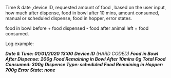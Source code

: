 

Time & date ,device ID, requested amount of food , based on the user input, how much after dispense, food in bowl after 10 mins,  amount consumed, manual or scheduled dispense, food in hopper, error states. 


food in bowl before  + food dispensed - food after animal left = food consumed. 


Log example:

***Date & Time: 01/01/2020 13:00**
***Device ID*** (HARD CODED)
***Food in Bowl After Dispense: 200g***
***Food Remaining in Bowl After 10mins 0g***
***Total Food Consumed: 300g***
***Dispense Type: scheduled***
***Food Remaining in Hopper: 700g***
***Error State: none****

